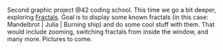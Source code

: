Second graphic project @42 coding school. This time we go a bit deeper, exploring [Fractals](https://en.wikipedia.org/wiki/Fractal).
Goal is to display some known fractals (in this case: Mandelbrot | Julia | Burning ship) and do some cool stuff with them.
That would include zooming, switching fractals from inside the window, and many more. Pictures to come.



